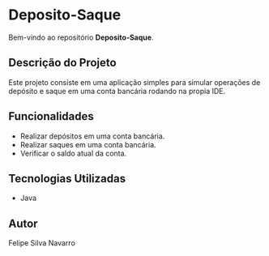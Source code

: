 # Deposito-Saque

Bem-vindo ao repositório **Deposito-Saque**.

## Descrição do Projeto

Este projeto consiste em uma aplicação simples para simular operações de depósito e saque em uma conta bancária rodando na propia IDE.

## Funcionalidades

- Realizar depósitos em uma conta bancária.
- Realizar saques em uma conta bancária.
- Verificar o saldo atual da conta.

## Tecnologias Utilizadas

- Java

## Autor

Felipe Silva Navarro
